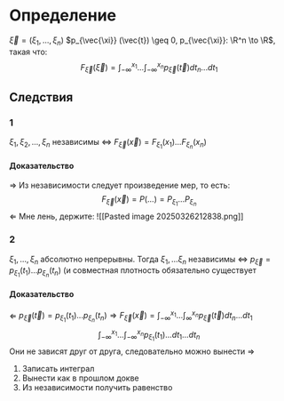 # Определение
$\vec{\xi} = (\xi_1, ..., \xi_n)$ 
$p_{\vec{\xi}} (\vec{t}) \geq 0, p_{\vec{\xi}}: \R^n \to \R$, такая что:
$$F_{\vec{\xi}}(\vec{\xi}) = \int_{-\infty}^{x_1}... \int_{-\infty}^{x_n} p_{\vec{\xi}}(\vec{t}) dt_n...dt_1$$
## Следствия
### 1
$\xi_1, \xi_2, ..., \xi_n$ независимы $\iff$ $F_{\vec{\xi}} (\vec{x}) = F_{\xi_1}(x_1) ... F_{\xi_n}(x_n)$ 
#### Доказательство
$\Rightarrow$
Из независимости следует произведение мер, то есть:
$$F_{\vec{\xi}}(\vec{x}) = P(...) = P_{\xi_1} ... P_{\xi_n}$$
$\Leftarrow$ Мне лень, держите:
![[Pasted image 20250326212838.png]]
### 2
$\xi_1, ..., \xi_n$ абсолютно непрерывны. Тогда
$\xi_1, ... \xi_n$ независимы $\iff$ $p_{\vec{\xi}} = p_{\xi_1}(t_1) ... p_{\xi_n}(t_n)$ 
(и совместная плотность обязательно существует
#### Доказательство
$\Leftarrow$
$p_{\vec{\xi}} (\vec{t}) = p_{\xi_1}(t_1) ... p_{\xi_n} (t_n) \Rightarrow F_{\vec{\xi}} (\vec{x}) = \int_{-\infty}^{x_1} ... \int_{\infty}^{x_n} p_{\vec{\xi}}(\vec{t})d t_n ... d t_1$   
$$\int_{-\infty}^{x_1} ... \int_{-\infty}^{x_n} p_{\xi_1} (t_1) ... dt_1 ... dt_n$$
Они не зависят друг от друга, следовательно можно вынести
$\Rightarrow$ 
1. Записать интеграл
2. Вынести как в прошлом докве
3. Из независимости получить равенство

